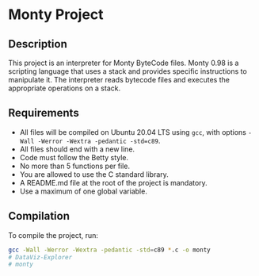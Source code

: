 # Monty Project

## Description

This project is an interpreter for Monty ByteCode files. Monty 0.98 is a scripting language that uses a stack and provides specific instructions to manipulate it. The interpreter reads bytecode files and executes the appropriate operations on a stack.

## Requirements

- All files will be compiled on Ubuntu 20.04 LTS using `gcc`, with options `-Wall -Werror -Wextra -pedantic -std=c89`.
- All files should end with a new line.
- Code must follow the Betty style.
- No more than 5 functions per file.
- You are allowed to use the C standard library.
- A README.md file at the root of the project is mandatory.
- Use a maximum of one global variable.

## Compilation

To compile the project, run:
```sh
gcc -Wall -Werror -Wextra -pedantic -std=c89 *.c -o monty
# DataViz-Explorer
# monty
